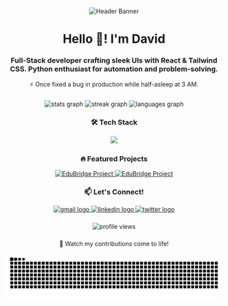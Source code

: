 <br clear="both">

<!-- Animated Header Banner (Optional) -->
<div align="center">
  <img src="https://github.com/David-Toas/David-Toas/blob/main/assets/github-banner.gif?raw=true" width="800" alt="Header Banner"/>
</div>

<h1 align="center">Hello 👋! I'm David</h1>

###

<h3 align="center">Full-Stack developer crafting sleek UIs with React & Tailwind CSS. Python enthusiast for automation and problem-solving.</h3>
<p align="center">⚡ Once fixed a bug in production while half-asleep at 3 AM.</p>

###

<!-- Stats Section -->
<div align="center">
  <img src="https://github-readme-stats.vercel.app/api?username=David-Toas&hide_title=false&hide_rank=false&show_icons=true&include_all_commits=true&count_private=true&theme=dracula&hide_border=false" height="150" alt="stats graph" />
  <img src="https://streak-stats.demolab.com?user=David-Toas&theme=dracula&hide_border=false" height="150" alt="streak graph" />
  <img src="https://github-readme-stats.vercel.app/api/top-langs?username=David-Toas&theme=dracula&hide_border=false&layout=compact" height="150" alt="languages graph" />
</div>

###

<!-- Tech Stack -->
<h3 align="center">🛠️ Tech Stack</h3>
<div align="center">
  <img src="https://skillicons.dev/icons?i=react,js,ts,nodejs,html,css,tailwind,python,git,github,vscode" />
</div>

###

<!-- Featured Projects -->
<h3 align="center">🔥 Featured Projects</h3>
<div align="center">
  <a href="https://github.com/David-Toas/Edubridge" target="_blank">
    <img src="https://img.shields.io/badge/Edubridge-View_Project-007acc?style=for-the-badge&logo=github&logoColor=white" height="35" alt="EduBridge Project" />
  </a>
 <a href="https://olabode.vercel.app" target="_blank">
    <img src="https://img.shields.io/badge/Portfolio-View_Project-007acc?style=for-the-badge&logo=github&logoColor=white" height="35" alt="EduBridge Project" />
  </a>
</div>

###

###

<!-- Social Links -->
<h3 align="center">📫 Let's Connect!</h3>
<div align="center">
  <a href="mailto:showoleolabode.6@gmail.com" target="_blank">
    <img src="https://img.shields.io/badge/Gmail-D14836?style=for-the-badge&logo=gmail&logoColor=white" height="30" alt="gmail logo" />
  </a>
  <a href="https://linkedin.com/in/showole-olabode/" target="_blank">
    <img src="https://img.shields.io/badge/LinkedIn-0077B5?style=for-the-badge&logo=linkedin&logoColor=white" height="30" alt="linkedin logo" />
  </a>
  <a href="(https://x.com/Toasking06)" target="_blank">
    <img src="https://img.shields.io/badge/Twitter-1DA1F2?style=for-the-badge&logo=twitter&logoColor=white" height="30" alt="twitter logo" />
  </a>
</div>

###

<!-- Visitor Counter -->
<div align="center">
  <img src="https://komarev.com/ghpvc/?username=David-Toas&color=blueviolet&label=Profile+Views" alt="profile views" />
</div>

###
<div align="center">
🐍 Watch my contributions come to life!

![GitHub Snake Dark](https://github.com/David-Toas/David-Toas/blob/output/github-snake-dark.svg)
</div>
